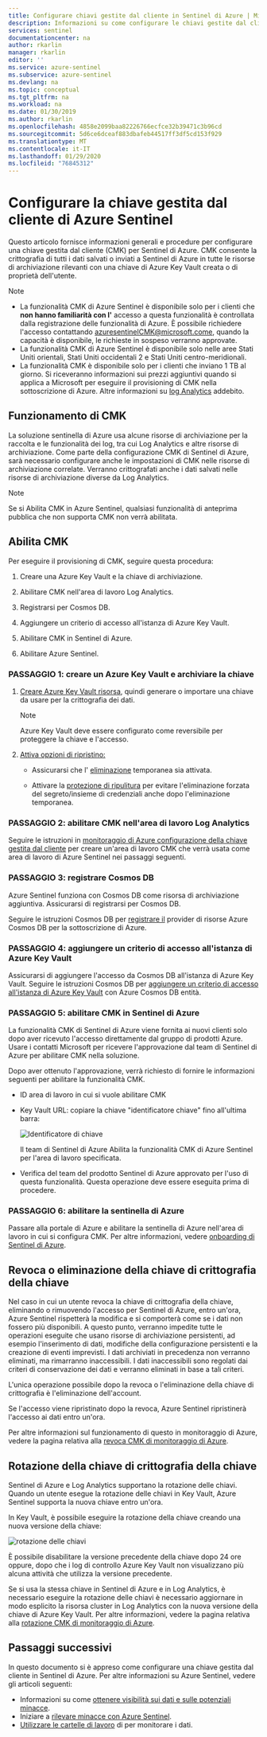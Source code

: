 ```yaml
---
title: Configurare chiavi gestite dal cliente in Sentinel di Azure | Microsoft Docs
description: Informazioni su come configurare le chiavi gestite dal cliente (CMK) in Sentinel di Azure.
services: sentinel
documentationcenter: na
author: rkarlin
manager: rkarlin
editor: ''
ms.service: azure-sentinel
ms.subservice: azure-sentinel
ms.devlang: na
ms.topic: conceptual
ms.tgt_pltfrm: na
ms.workload: na
ms.date: 01/30/2019
ms.author: rkarlin
ms.openlocfilehash: 4858e2099baa82226766ecfce32b39471c3b96cd
ms.sourcegitcommit: 5d6ce6dceaf883dbafeb44517ff3df5cd153f929
ms.translationtype: MT
ms.contentlocale: it-IT
ms.lasthandoff: 01/29/2020
ms.locfileid: "76845312"
---
```

# <a name="set-up-azure-sentinel-customer-managed-key"></a>Configurare la chiave gestita dal cliente di Azure Sentinel


Questo articolo fornisce informazioni generali e procedure per configurare una chiave gestita dal cliente (CMK) per Sentinel di Azure. CMK consente la crittografia di tutti i dati salvati o inviati a Sentinel di Azure in tutte le risorse di archiviazione rilevanti con una chiave di Azure Key Vault creata o di proprietà dell'utente.

> [!NOTE]
> -   La funzionalità CMK di Azure Sentinel è disponibile solo per i clienti che **non hanno familiarità con l'** accesso a questa funzionalità è controllata dalla registrazione delle funzionalità di Azure. È possibile richiedere l'accesso contattando azuresentinelCMK@microsoft.come, quando la capacità è disponibile, le richieste in sospeso verranno approvate.
> -   La funzionalità CMK di Azure Sentinel è disponibile solo nelle aree Stati Uniti orientali, Stati Uniti occidentali 2 e Stati Uniti centro-meridionali.
> -   La funzionalità CMK è disponibile solo per i clienti che inviano 1 TB al giorno. Si riceveranno informazioni sui prezzi aggiuntivi quando si applica a Microsoft per eseguire il provisioning di CMK nella sottoscrizione di Azure. Altre informazioni su [log Analytics](../azure-monitor/platform/customer-managed-keys.md#disclaimers) addebito.

## <a name="how-cmk-works"></a>Funzionamento di CMK 

La soluzione sentinella di Azure usa alcune risorse di archiviazione per la raccolta e le funzionalità dei log, tra cui Log Analytics e altre risorse di archiviazione. Come parte della configurazione CMK di Sentinel di Azure, sarà necessario configurare anche le impostazioni di CMK nelle risorse di archiviazione correlate. Verranno crittografati anche i dati salvati nelle risorse di archiviazione diverse da Log Analytics.

> [!NOTE]
> Se si Abilita CMK in Azure Sentinel, qualsiasi funzionalità di anteprima pubblica che non supporta CMK non verrà abilitata.

## <a name="enable-cmk"></a>Abilita CMK 

Per eseguire il provisioning di CMK, seguire questa procedura: 

1.  Creare una Azure Key Vault e la chiave di archiviazione.

2.  Abilitare CMK nell'area di lavoro Log Analytics.

3.  Registrarsi per Cosmos DB.

4.  Aggiungere un criterio di accesso all'istanza di Azure Key Vault.

5.  Abilitare CMK in Sentinel di Azure.

6.  Abilitare Azure Sentinel.

### <a name="step-1-create-an-azure-key-vault-and-storing-key"></a>PASSAGGIO 1: creare un Azure Key Vault e archiviare la chiave

1.  [Creare Azure Key Vault risorsa](https://docs.microsoft.com/azure-stack/user/azure-stack-key-vault-manage-portal?view=azs-1910), quindi generare o importare una chiave da usare per la crittografia dei dati.
    > [!NOTE]
    >  Azure Key Vault deve essere configurato come reversibile per proteggere la chiave e l'accesso.

1.  [Attiva opzioni di ripristino:](../key-vault/key-vault-best-practices.md#turn-on-recovery-options)

    -   Assicurarsi che l' [eliminazione](../key-vault/key-vault-ovw-soft-delete.md) temporanea sia attivata.

    -   Attivare la [protezione di ripulitura](../key-vault/key-vault-ovw-soft-delete.md#purge-protection) per evitare l'eliminazione forzata del segreto/insieme di credenziali anche dopo l'eliminazione temporanea.

### <a name="step-2-enable-cmk-on-your-log-analytics-workspace"></a>PASSAGGIO 2: abilitare CMK nell'area di lavoro Log Analytics

Seguire le istruzioni in [monitoraggio di Azure configurazione della chiave gestita dal cliente](../azure-monitor/platform/customer-managed-keys.md) per creare un'area di lavoro CMK che verrà usata come area di lavoro di Azure Sentinel nei passaggi seguenti.

### <a name="step-3-register-for-cosmos-db"></a>PASSAGGIO 3: registrare Cosmos DB

Azure Sentinel funziona con Cosmos DB come risorsa di archiviazione aggiuntiva. Assicurarsi di registrarsi per Cosmos DB.

Seguire le istruzioni Cosmos DB per [registrare il](../cosmos-db/how-to-setup-cmk.md#register-resource-provider) provider di risorse Azure Cosmos DB per la sottoscrizione di Azure.

### <a name="step-4-add-an-access-policy-to-your-azure-key-vault-instance"></a>PASSAGGIO 4: aggiungere un criterio di accesso all'istanza di Azure Key Vault

Assicurarsi di aggiungere l'accesso da Cosmos DB all'istanza di Azure Key Vault. Seguire le istruzioni Cosmos DB per [aggiungere un criterio di accesso all'istanza di Azure Key Vault](../cosmos-db/how-to-setup-cmk.md#add-an-access-policy-to-your-azure-key-vault-instance) con Azure Cosmos DB entità.

### <a name="step-5-enable-cmk-in-azure-sentinel"></a>PASSAGGIO 5: abilitare CMK in Sentinel di Azure

La funzionalità CMK di Sentinel di Azure viene fornita ai nuovi clienti solo dopo aver ricevuto l'accesso direttamente dal gruppo di prodotti Azure. Usare i contatti Microsoft per ricevere l'approvazione dal team di Sentinel di Azure per abilitare CMK nella soluzione.

Dopo aver ottenuto l'approvazione, verrà richiesto di fornire le informazioni seguenti per abilitare la funzionalità CMK.

-  ID area di lavoro in cui si vuole abilitare CMK

-  Key Vault URL: copiare la chiave "identificatore chiave" fino all'ultima barra:  
    

    ![Identificatore di chiave](./media/customer-managed-keys/key-identifier.png)

    Il team di Sentinel di Azure Abilita la funzionalità CMK di Azure Sentinel per l'area di lavoro specificata.

-  Verifica del team del prodotto Sentinel di Azure approvato per l'uso di questa funzionalità. Questa operazione deve essere eseguita prima di procedere.

### <a name="step-6-enable-azure-sentinel"></a>PASSAGGIO 6: abilitare la sentinella di Azure


Passare alla portale di Azure e abilitare la sentinella di Azure nell'area di lavoro in cui si configura CMK. Per altre informazioni, vedere [onboarding di Sentinel di Azure](quickstart-onboard.md).

## <a name="key-encryption-key-revocation-or-deletion"></a>Revoca o eliminazione della chiave di crittografia della chiave


Nel caso in cui un utente revoca la chiave di crittografia della chiave, eliminando o rimuovendo l'accesso per Sentinel di Azure, entro un'ora, Azure Sentinel rispetterà la modifica e si comporterà come se i dati non fossero più disponibili. A questo punto, verranno impedite tutte le operazioni eseguite che usano risorse di archiviazione persistenti, ad esempio l'inserimento di dati, modifiche della configurazione persistenti e la creazione di eventi imprevisti. I dati archiviati in precedenza non verranno eliminati, ma rimarranno inaccessibili. I dati inaccessibili sono regolati dai criteri di conservazione dei dati e verranno eliminati in base a tali criteri.

L'unica operazione possibile dopo la revoca o l'eliminazione della chiave di crittografia è l'eliminazione dell'account.

Se l'accesso viene ripristinato dopo la revoca, Azure Sentinel ripristinerà l'accesso ai dati entro un'ora.

Per altre informazioni sul funzionamento di questo in monitoraggio di Azure, vedere la pagina relativa alla [revoca CMK di monitoraggio di Azure](../azure-monitor/platform/customer-managed-keys.md#cmk-kek-revocation).

## <a name="key-encryption-key-rotation"></a>Rotazione della chiave di crittografia della chiave


Sentinel di Azure e Log Analytics supportano la rotazione delle chiavi. Quando un utente esegue la rotazione delle chiavi in Key Vault, Azure Sentinel supporta la nuova chiave entro un'ora.

In Key Vault, è possibile eseguire la rotazione della chiave creando una nuova versione della chiave:

![rotazione delle chiavi](./media/customer-managed-keys/key-rotation.png)

È possibile disabilitare la versione precedente della chiave dopo 24 ore oppure, dopo che i log di controllo Azure Key Vault non visualizzano più alcuna attività che utilizza la versione precedente.

Se si usa la stessa chiave in Sentinel di Azure e in Log Analytics, è necessario eseguire la rotazione delle chiavi è necessario aggiornare in modo esplicito la risorsa cluster in Log Analytics con la nuova versione della chiave di Azure Key Vault. Per altre informazioni, vedere la pagina relativa alla [rotazione CMK di monitoraggio di Azure](../azure-monitor/platform/customer-managed-keys.md#cmk-kek-rotation).

## <a name="next-steps"></a>Passaggi successivi
In questo documento si è appreso come configurare una chiave gestita dal cliente in Sentinel di Azure. Per altre informazioni su Azure Sentinel, vedere gli articoli seguenti:
- Informazioni su come [ottenere visibilità sui dati e sulle potenziali minacce](quickstart-get-visibility.md).
- Iniziare a [rilevare minacce con Azure Sentinel](tutorial-detect-threats.md).
- [Utilizzare le cartelle di lavoro](tutorial-monitor-your-data.md) di per monitorare i dati.

